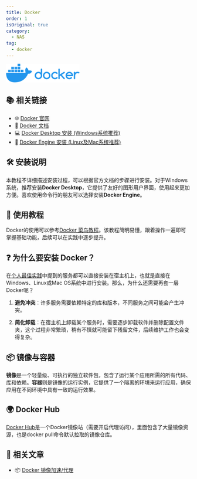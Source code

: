 ```yaml
---
title: Docker
order: 1
isOriginal: true
category:
  - NAS
tag:
  - docker
---
```

<img src="/assets/svg/docker.svg" alt="Docker Logo" style="width: 200px;"/>

## 📚 相关链接

- 🌐 [Docker 官网](https://www.docker.com/)
- 📖 [Docker 文档](https://docs.docker.com/)
- 💻 [Docker Desktop 安装 (Windows系统推荐)](https://docs.docker.com/desktop/setup/install/windows-install/)
- 🐧 [Docker Engine 安装 (Linux及Mac系统推荐)](https://docs.docker.com/engine/install/)

## 🛠️ 安装说明

本教程不详细描述安装过程，可以根据官方文档的步骤进行安装。对于Windows系统，推荐安装**Docker Desktop**，它提供了友好的图形用户界面，使用起来更加方便。喜欢使用命令行的朋友可以选择安装**Docker Engine**。

## 📖 使用教程

Docker的使用可以参考[Docker 菜鸟教程](https://www.runoob.com/docker/docker-tutorial.html)。该教程简明易懂，跟着操作一遍即可掌握基础功能，后续可以在实践中逐步提升。

## ❓ 为什么要安装 Docker？

在[个人最佳实践](/nas/README.md)中提到的服务都可以直接安装在宿主机上，也就是直接在Windows、Linux或Mac OS系统中进行安装。那么，为什么还需要再套一层Docker呢？

1. **避免冲突**：许多服务需要依赖特定的库和版本，不同服务之间可能会产生冲突。
   
2. **简化卸载**：在宿主机上卸载某个服务时，需要逐步卸载软件并删除配置文件夹，这个过程非常繁琐，稍有不慎就可能留下残留文件，后续维护工作也会变得复杂。

## 📦 镜像与容器

**镜像**是一个轻量级、可执行的独立软件包，包含了运行某个应用所需的所有代码、库和依赖。**容器**则是镜像的运行实例，它提供了一个隔离的环境来运行应用，确保应用在不同环境中具有一致的运行效果。

## 🌍 Docker Hub

[Docker Hub](https://hub.docker.com)是一个Docker镜像站（需要开启代理访问），里面包含了大量镜像资源，也是docker pull命令默认拉取的镜像仓库。

## 📰 相关文章

- 📦 [Docker 镜像加速/代理](/nas/docker-proxy.md)